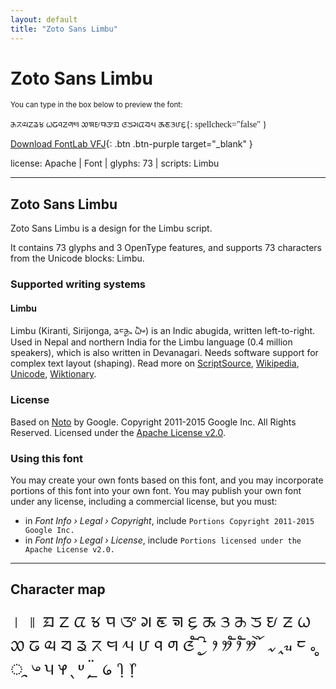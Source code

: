 ```yaml
---
layout: default
title: "Zoto Sans Limbu"
---
```


# Zoto Sans Limbu

<small>You can type in the box below to preview the font:</small>

<div contenteditable="true" class="texteditor" style="font-family: 'Zoto Sans Limbu';">
ᤌᤖᤓᤁᤕᤃ ᤐᤒᤚᤏᤛᤗ ᤑᤈᤎᤄᤅᤀ ᤜᤍᤆᤂᤔᤘ ᤊᤇᤋᤙᤉ{: spellcheck="false" }
</div>

[Download FontLab VFJ](https://downgit.github.io/#/home?url=https://github.com/fontlabcom/getgo-fonts/blob/main/getgo-fonts/apache/zotosans/zotosans-limbu.vfj){: .btn .btn-purple target="_blank" }

license: Apache \| Font \| glyphs: 73 \| scripts: Limbu

---


## Zoto Sans Limbu

Zoto Sans Limbu is a design for the Limbu script.

It contains 73 glyphs and 3 OpenType features, and supports 73 characters from the Unicode blocks: Limbu.


### Supported writing systems


#### Limbu

Limbu (Kiranti, Sirijonga, ᤕᤰᤌᤢᤱ ᤐᤠᤴ) is an Indic abugida, written left-to-right. Used in Nepal and northern India for the Limbu language (0.4 million speakers), which is also written in Devanagari. Needs software support for complex text layout (shaping). Read more on [ScriptSource](https://scriptsource.org/scr/Limb), [Wikipedia](https://en.wikipedia.org/wiki/ISO_15924:Limb), [Unicode](https://www.unicode.org/versions/Unicode13.0.0/ch13.pdf#G27263), [Wiktionary](https://en.wiktionary.org/wiki/Category:Limbu_script).


### License

Based on [Noto](https://github.com/notofonts) by Google. Copyright 2011-2015 Google Inc. All Rights Reserved. Licensed under the [Apache License v2.0](https://www.apache.org/licenses/LICENSE-2.0.txt).

### Using this font

You may create your own fonts based on this font, and you may incorporate portions of this font into your own font. You may publish your own font under any license, including a commercial license, but you must:

- in _Font Info › Legal › Copyright_, include `Portions Copyright 2011-2015 Google Inc.`
- in _Font Info › Legal › License_, include `Portions licensed under the Apache License v2.0.`


---

## Character map

<div style="font-family: 'Zoto Sans Limbu'; font-size: 2em;">
। ॥ ᤀ ᤁ ᤂ ᤃ ᤄ ᤅ ᤆ ᤇ ᤈ ᤉ ᤊ ᤋ ᤌ ᤍ ᤎ ᤏ ᤐ ᤑ ᤒ ᤓ ᤔ ᤕ ᤖ ᤗ ᤘ ᤙ ᤚ ᤛ ᤜ ᤠ ᤡ ᤢ ᤣ ᤤ ᤥ ᤦ ᤧ ᤨ ᤩ ᤪ ᤫ ᤰ ᤱ ᤲ ᤳ ᤴ ᤵ ᤶ ᤷ ᤸ ᤹ ᤺ ᤻ ᥀ ᥄ ᥅
</div>

